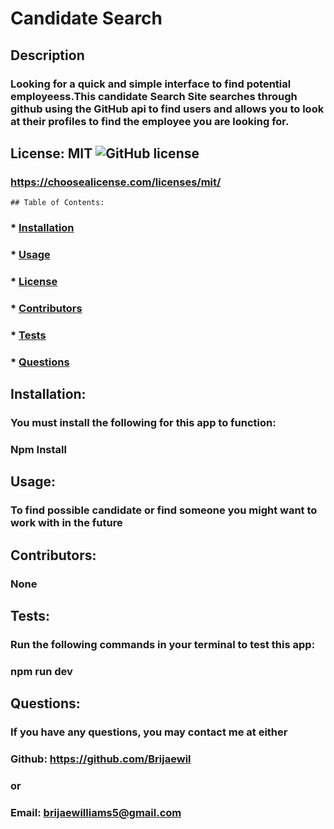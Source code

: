 # Candidate Search
  ## Description
  ### Looking for a quick and simple interface to find potential employeess.This candidate Search Site searches through github using the GitHub api to find users and allows you to look at their profiles to find the employee you are looking for.

  ## License: MIT  ![GitHub license](https://img.shields.io/github/license/Naereen/StrapDown.js.svg)
  ### https://choosealicense.com/licenses/mit/
    ## Table of Contents:
  ###  * [Installation](#installation)
  ###  * [Usage](#usage)
  ###  * [License](#license)
  ###  * [Contributors](#contributors)
  ###  * [Tests](#tests)
  ###  * [Questions](#questions)

  ## Installation:
  ### You must install the following for this app to function:
  ### Npm Install

  ## Usage:
  ### To find possible candidate or find someone you might want to work with in the future

  ## Contributors:
  ### None

  ## Tests:
  ### Run the following commands in your terminal to test this app:
  ### npm run dev

  ## Questions:
  ### If you have any questions, you may contact me at either
  ### Github: https://github.com/Brijaewil
  ### or
  ### Email: brijaewilliams5@gmail.com


